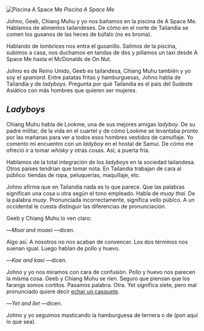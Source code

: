 ![Piscina A Space Me](https://lh3.googleusercontent.com/DQ5PLD0ADPOrdxZyUqnUOEWPmKDkaWb0FFVaeN0pukuzpz6Iq84dlFkxuaK1ST1yL8Ky3xbcpS5G4HpR7CVrGu_gShog5g_C3HgYoavVxI-w34q2-UF54rK2r1yWi2Mxj-VHE9svpYZ4qo62xf1pw8WakRSopUyCNfgo9VMV9Qp2rj4G2mwdJUm8zKAaEKqPp2coxiH8qcDKwm7rUoJ1tyQhf1jY5vWCUPUXQ_fScMbiaOv1v0dSnMrkQjnhtVQQC5tq5copPJm3DjPagiN4y3rkxrxMcNOJBhE28rtHJ-Vlb26peuUPO0kyhNd9uDunUYUNo5A698vcqt2QA90q-T4oA8qqKnw6Two1VUcsIcHoi6slaSNwyEMpZpD4irHJw7mjUi5A0x33SxeosIIGHER4QaxtY62ho3B-49-oKaDjfpiqPnSSQhvJiL2AkBK3pbRANOAHudmHupdVUALsCr3k4BtoVzFSj60sJMlIdw0OMiTHnwH8wl_awCfZHxAWzAEqf-U-Is_XBlsQFvBXBbLs6PqJjVreWukFFTzMeb2Iu0R1KLQsRi3mQIpYEsmo6pzQNznELaO6vGvkhiUwns4RJ7iXzucEP10RiMh-LuT5w6Tnj7_ChRjQaFg7pk9tc4nuUXlIOl0Hie-O8YOk8qA84TpBqo5a4gYZ=w800-no)
*Piscina A Space Me*

Johno, Geeb, Chiang Muhu y yo nos bañamos en la piscina de A Space Me. Hablamos de alimentos tailandeses. De cómo en el norte de Tailandia se comen los gusanos de las heces de búfalo (no es broma).

Hablando de lombrices nos entra el gusanillo. Salimos de la piscina, subimos a casa, nos duchamos en tandas de dos y pillamos un taxi desde A Space Me hasta el McDonalds de On Nut. 

Johno es de Reino Unido, Geeb es tailandesa, Chiang Muhu también y yo soy el *spaniard*. Entre patatas fritas y hamburguesas, Johno habla de Tailandia y de *ladyboys*. Pregunta por qué Tailandia es el país del Sudeste Asiático con más hombres que quieren ser mujeres.

## *Ladyboys*

Chiang Muhu habla de Lookme, una de sus mejores amigas *ladyboy*. De su padre militar, de la vida en el cuartel y de cómo Lookme se levantaba pronto por las mañanas para ver a todos esos hombres vestidos de camuflaje. Yo comento mi encuentro con un *ladyboy* en el hostal de Samui. De cómo me ofreció ir a tomar *whisky* y otras cosas. Así, a puerta fría.

Hablamos de la total integración de los *ladyboys* en la sociedad tailandesa. Otros países tendrían que tomar nota. En Tailandia trabajan de cara al público: tiendas de ropa, peluquerías, maquillaje, etc.

Johno afirma que en Tailandia nada es lo que parece. Que las palabras significan una cosa u otra según el tono empleado. Habla de *muay thai*. De la palabra *muay*. Pronunciada incorrectamente, significa vello púbico. A un occidental le cuesta distinguir las diferencias de pronunciación.

Geeb y Chiang Muhu lo ven claro:

—*Moai and moaei* —dicen.

Algo así. A nosotros no nos acaban de convencer. Los dos términos nos suenan igual. Luego hablan de pollo y huevo.

—*Kae and kaei* —dicen.

Johno y yo nos miramos con cara de confusión. Pollo y huevo nos parecen la misma cosa. Geeb y Chiang Muhu se ríen. Seguro que piensan que los farangs somos cortitos. Pasamos palabra. Otra. Yet significa siete, pero mal pronunciado quiere decir [echar un casquete](https://nomoresheet.es/ascensores).

—*Yet and llet* —dicen.

Johno y yo seguimos masticando la hamburguesa de ternera o de (pon aquí lo que sea).